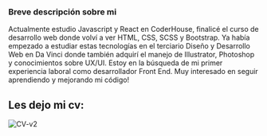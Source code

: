 ### Breve descripción sobre mi
Actualmente estudio Javascript y React en CoderHouse, finalicé el curso de desarrollo web donde volví a ver HTML, CSS, SCSS y Bootstrap.
Ya había empezado a estudiar estas tecnologías en el terciario Diseño y Desarrollo Web en Da Vinci donde también adquirí el manejo de Illustrator, Photoshop y conocimientos sobre UX/UI.
Estoy en la búsqueda de mi primer experiencia laboral como desarrollador Front End. Muy interesado en seguir aprendiendo y mejorando mi código!

<h2>Les dejo mi cv:</h2>

![CV-v2](https://user-images.githubusercontent.com/41525219/132996469-7a0f36ce-00dd-45a2-b1e3-4c68171fead2.jpg)



<!--
**nicoprten/nicoprten** is a ✨ _special_ ✨ repository because its `README.md` (this file) appears on your GitHub profile.

Here are some ideas to get you started:

- 🔭 I’m currently working on ...
- 🌱 I’m currently learning ...
- 👯 I’m looking to collaborate on ...
- 🤔 I’m looking for help with ...
- 💬 Ask me about ...
- 📫 How to reach me: ...
- 😄 Pronouns: ...
- ⚡ Fun fact: ...
-->
